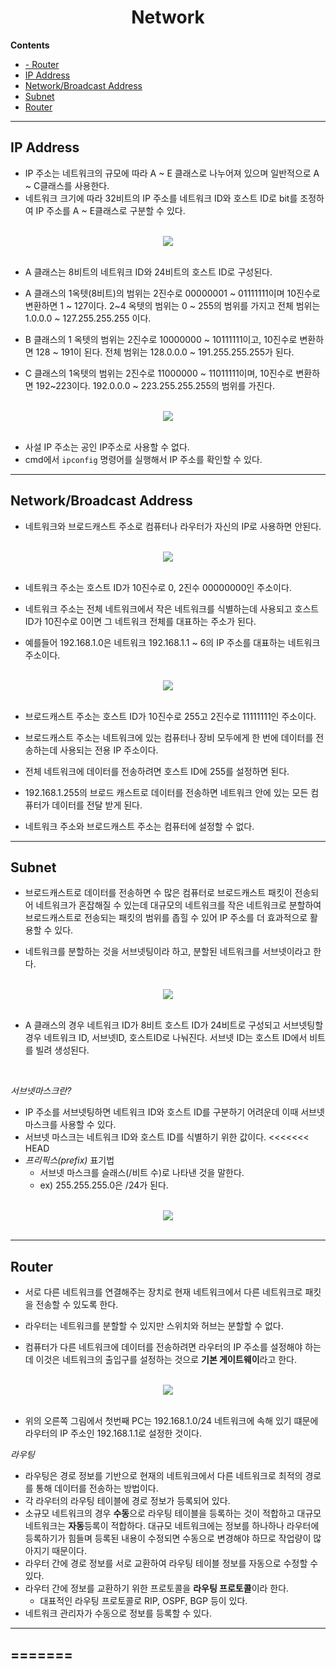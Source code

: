 <div align='center'>
  <h1>Network</h1>
</div>


**Contents**
- [- Router](#--router)
- [IP Address](#ip-address)
- [Network/Broadcast Address](#networkbroadcast-address)
- [Subnet](#subnet)
- [Router](#router)
---
## IP Address
- IP 주소는 네트워크의 규모에 따라 A ~ E 클래스로 나누어져 있으며 일반적으로 A ~ C클래스를 사용한다.
- 네트워크 크기에 따라 32비트의 IP 주소를 네트워크 ID와 호스트 ID로 bit를 조정하여 IP 주소를 A ~ E클래스로 구분할 수 있다.
 
<br>
<div align="center">
    <img src='./images/ip_1.jpg'>
</div>
<br>
 

- A 클래스는 8비트의 네트워크 ID와 24비트의 호스트 ID로 구성된다.
- A 클래스의 1옥텟(8비트)의 범위는 2진수로 00000001 ~ 01111111이며 10진수로 변환하면 1 ~ 127이다. 2~4 옥텟의 범위는 0 ~ 255의 범위를 가지고 전체 범위는 1.0.0.0 ~ 127.255.255.255 이다. 


- B 클래스의 1 옥텟의 범위는 2진수로 10000000 ~ 10111111이고, 10진수로 변환하면 128 ~ 191이 된다. 전체 범위는 128.0.0.0 ~ 191.255.255.255가 된다.

- C 클래스의 1옥텟의 범위는 2진수로 11000000 ~ 11011111이며, 10진수로 변환하면 192~223이다. 192.0.0.0 ~ 223.255.255.255의 범위를 가진다.

<br>
<div align="center">
    <img src='./images/ip_2.jpg'>
</div>
<br>

- 사설 IP 주소는 공인 IP주소로 사용할 수 없다.
- cmd에서 `ipconfig` 명령어를 실행해서 IP 주소를 확인할 수 있다.

---
## Network/Broadcast Address



- 네트워크와 브로드캐스트 주소로 컴퓨터나 라우터가 자신의 IP로 사용하면 안된다.
<br>
<div align="center">
    <img src='./images/ip_3.jpg'>
</div>
<br>

- 네트워크 주소는 호스트 ID가 10진수로 0, 2진수 00000000인 주소이다. 

- 네트워크 주소는 전체 네트워크에서 작은 네트워크를 식별하는데 사용되고 호스트 ID가 10진수로 0이면 그 네트워크 전체를 대표하는 주소가 된다. 

- 예를들어 192.168.1.0은 네트워크 192.168.1.1 ~ 6의 IP 주소를 대표하는 네트워크 주소이다. 
<br>
<div align="center">
    <img src='./images/ip_4.jpg'>
</div>
<br>
 
- 브로드캐스트 주소는 호스트 ID가 10진수로 255고 2진수로 11111111인 주소이다.

- 브로드캐스트 주소는 네트워크에 있는 컴퓨터나 장비 모두에게 한 번에 데이터를 전송하는데 사용되는 전용 IP 주소이다.
- 전체 네트워크에 데이터를 전송하려면 호스트 ID에 255를 설정하면 된다.
- 192.168.1.255의 브로드 캐스트로 데이터를 전송하면 네트워크 안에 있는 모든 컴퓨터가 데이터를 전달 받게 된다.
- 네트워크 주소와 브로드캐스트 주소는 컴퓨터에 설정할 수 없다.


---

## Subnet

- 브로드캐스트로 데이터를 전송하면 수 많은 컴퓨터로 브로드캐스트 패킷이 전송되어 네트워크가 혼잡해질 수 있는데 대규모의 네트워크를 작은 네트워크로 분할하여 브로드캐스트로 전송되는 패킷의 범위를 좁힐 수 있어 IP 주소를 더 효과적으로 활용할 수 있다.

- 네트워크를 분할하는 것을 서브넷팅이라 하고, 분할된 네트워크를 서브넷이라고 한다.

<br>
<div align="center">
    <img src='./images/ip_5.png'>
</div>
<br>

- A 클래스의 경우 네트워크 ID가 8비트 호스트 ID가 24비트로 구성되고 서브넷팅할 경우 네트워크 ID, 서브넷ID, 호스트ID로 나눠진다. 서브넷 ID는 호스트 ID에서 비트를 빌려 생성된다.

<br>

*서브넷마스크란?*

- IP 주소를 서브넷팅하면 네트워크 ID와 호스트 ID를 구분하기 어려운데 이때 서브넷마스크를 사용할 수 있다.
- 서브넷 마스크는 네트워크 ID와 호스트 ID를 식별하기 위한 값이다. 
<<<<<<< HEAD
- *프리픽스(prefix)* 표기법
    - 서브넷 마스크를 슬래스(/비트 수)로 나타낸 것을 말한다.
    - ex) 255.255.255.0은 /24가 된다.
  
<br>
<div align="center">
    <img src='./images/ip_5.png'>
</div>
<br>
 
---

## Router
- 서로 다른 네트워크를 연결해주는 장치로 현재 네트워크에서 다른 네트워크로 패킷을 전송할 수 있도록 한다.
  
- 라우터는 네트워크를 분할할 수 있지만 스위치와 허브는 분할할 수 없다. 
- 컴퓨터가 다른 네트워크에 데이터를 전송하려면 라우터의 IP 주소를 설정해야 하는데 이것은 네트워크의 출입구를 설정하는 것으로 **기본 게이트웨이**라고 한다.

<br>
<div align="center">
    <img src='./images/ip_5.png'>
</div>
<br>

  
- 위의 오른쪽 그림에서 첫번째 PC는 192.168.1.0/24 네트워크에 속해 있기 떄문에 라우터의 IP 주소인 192.168.1.1로 설정한 것이다.

*라우팅*

- 라우팅은 경로 정보를 기반으로 현재의 네트워크에서 다른 네트워크로 최적의 경로를 통해 데이터를 전송하는 방법이다.
- 각 라우터의 라우팅 테이블에 경로 정보가 등록되어 있다.
- 소규모 네트워크의 경우 **수동**으로 라우팅 테이블을 등록하는 것이 적합하고 대규모 네트워크는 **자동**등록이 적합하다. 대규모 네트워크에는 정보를 하나하나 라우터에 등록하기가 힘들며 등록된 내용이 수정되면 수동으로 변경해야 하므로 작업량이 많아지기 때문이다.
- 라우터 간에 경로 정보를 서로 교환하여 라우팅 테이블 정보를 자동으로 수정할 수 있다.
- 라우터 간에 정보를 교환하기 위한 프로토콜을 **라우팅 프로토콜**이라 한다.
    - 대표적인 라우팅 프로토콜로 RIP, OSPF, BGP 등이 있다.
- 네트워크 관리자가 수동으로 정보를 등록할 수 있다. 

---
=======
- 
